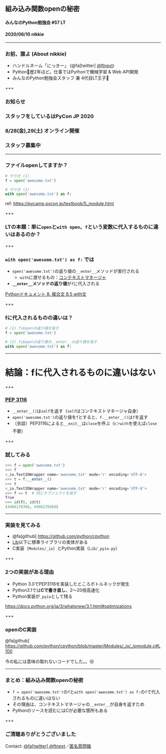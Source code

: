 ## 組み込み関数openの秘密
#### みんなのPython勉強会 #57 LT
#### 2020/06/10 nikkie

---

### お前、誰よ (About nikkie)

- ハンドルネーム「にっきー」 (@fa[twitter] [@ftnext](https://twitter.com/ftnext))
- Python🐍歴2年ほど。仕事ではPythonで機械学習 & Web API開発
- みんなのPython勉強会スタッフ 兼 4代目LT王子🤴

+++

### お知らせ
### スタッフをしているはPyCon JP 2020
### 8/28(金),29(土) オンライン開催
### スタッフ募集中

---

### ファイルopenしてますか？

```python
# やり方 (1)
f = open('awesome.txt')

# やり方 (2)
with open('awesome.txt') as f:
```

ref: https://pycamp.pycon.jp/textbook/5_module.html

+++

### LTの本題：単に`open`と`with open`、`f`という変数に代入するものに違いはあるのか？

+++

### `with open('awesome.txt') as f:` では

- `open('awesome.txt')`の返り値の`__enter__`メソッドが実行される
  - `with`に渡せるもの：[コンテキストマネージャ](https://docs.python.org/ja/3/reference/datamodel.html#context-managers)
- **`__enter__`メソッドの返り値**が`f`に代入される

[Pythonドキュメント 8. 複合文 8.5 with文](https://docs.python.org/ja/3/reference/compound_stmts.html#the-with-statement)

+++

### fに代入されるものの違いは？

```python
# (1) fはopenの返り値を指す
f = open('awesome.txt')

# (2) fはopenの返り値の__enter__の返り値を指す
with open('awesome.txt') as f:
```

---

# 結論：fに代入されるものに違いはない

+++

### [PEP 3116](https://www.python.org/dev/peps/pep-3116/)

- `__enter__()`は`self`を返す（`self`はコンテキストマネージャ自身）
- `open('awesome.txt')`の返り値を`f`とすると、`f.__enter__()`は`f`を返す
- （余談）PEP3116によると`__exit__`は`close`を呼ぶ（👉`with`を使えば`close`不要）

+++

### 試してみる

```python
>>> f = open('awesome.txt')
>>> f
<_io.TextIOWrapper name='awesome.txt' mode='r' encoding='UTF-8'>
>>> t = f.__enter__()
>>> t
<_io.TextIOWrapper name='awesome.txt' mode='r' encoding='UTF-8'>
>>> f == t  # 同じオブジェクトを指す
True
>>> id(f), id(t)
(4466170368, 4466170368)
```

---

### 実装を見てみる

- @fa[github] https://github.com/python/cpython
- [Lib](https://github.com/python/cpython/tree/master/Lib)以下に標準ライブラリの実体がある
- C実装（`Modules/_io`）とPython実装（`Lib/_pyio.py`）

+++

### 2つの実装がある理由

- Python 3.0でPEP3116を実装したところボトルネックが発生
- Python3.1では**Cで書き直し**、2〜20倍高速化
- Python実装が`_pyio`として残る

https://docs.python.org/ja/3/whatsnew/3.1.html#optimizations

+++

### openのC実装

@fa[github] https://github.com/python/cpython/blob/master/Modules/_io/_iomodule.c#L100

今の私には意味の取れないコードでした。。😢

---

### まとめ：組み込み関数openの秘密

- `f = open('awesome.txt')`の`f`と`with open('awesome.txt') as f:`の`f`で代入されるものに違いはない
- その理由は、コンテキストマネージャの`__enter__`が自身を返すため
- Pythonのソースを読むにはCが必要な箇所もある

+++

### ご清聴ありがとうございました

Contact: [@fa[twitter] @ftnext](https://twitter.com/ftnext)／[匿名質問箱](https://peing.net/ja/ftnext)

